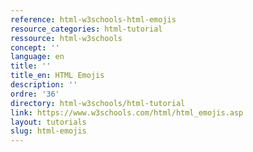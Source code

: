 ```yaml
---
reference: html-w3schools-html-emojis
resource_categories: html-tutorial
ressource: html-w3schools
concept: ''
language: en
title: ''
title_en: HTML Emojis
description: ''
ordre: '36'
directory: html-w3schools/html-tutorial
link: https://www.w3schools.com/html/html_emojis.asp
layout: tutorials
slug: html-emojis
---
```

